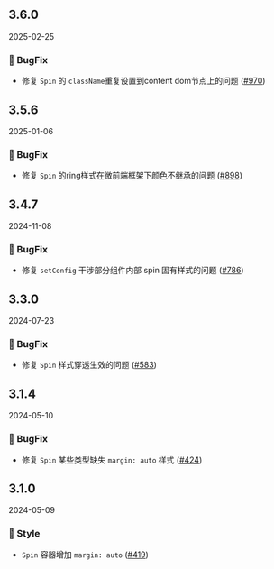 ## 3.6.0
2025-02-25



### 🐞 BugFix

- 修复 `Spin` 的 `className`重复设置到content dom节点上的问题 ([#970](https://github.com/sheinsight/shineout-next/pull/970))


## 3.5.6
2025-01-06



### 🐞 BugFix

- 修复 `Spin` 的ring样式在微前端框架下颜色不继承的问题 ([#898](https://github.com/sheinsight/shineout-next/pull/898))


## 3.4.7
2024-11-08



### 🐞 BugFix

- 修复 `setConfig` 干涉部分组件内部 spin 固有样式的问题 ([#786](https://github.com/sheinsight/shineout-next/pull/786))


## 3.3.0
2024-07-23



### 🐞 BugFix

- 修复 `Spin` 样式穿透生效的问题 ([#583](https://github.com/sheinsight/shineout-next/pull/583))


## 3.1.4
2024-05-10

### 🐞 BugFix

- 修复 `Spin` 某些类型缺失 `margin: auto` 样式 ([#424](https://github.com/sheinsight/shineout-next/pull/424))


## 3.1.0
2024-05-09

### 💅 Style

- `Spin` 容器增加 `margin: auto` ([#419](https://github.com/sheinsight/shineout-next/pull/419))





